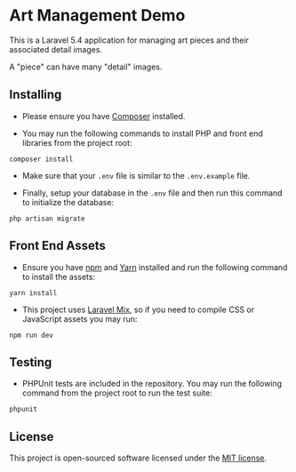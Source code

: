 # Art Management Demo

This is a Laravel 5.4 application for managing art pieces and their associated detail images.

A "piece" can have many "detail" images.

## Installing

- Please ensure you have [Composer](https://getcomposer.org/) installed.

- You may run the following commands to install PHP and front end libraries from the project root:

`composer install`

- Make sure that your `.env` file is similar to the `.env.example` file.

- Finally, setup your database in the `.env` file and then run this command to initialize the database:

`php artisan migrate`

## Front End Assets

- Ensure you have [npm](https://www.npmjs.com/) and [Yarn](https://yarnpkg.com/en/) installed and run the following command to install the assets:

`yarn install`


- This project uses [Laravel Mix](https://github.com/JeffreyWay/laravel-mix/tree/master/docs#readme), so if you need to compile CSS or JavaScript assets you may run:

`npm run dev`

## Testing

- PHPUnit tests are included in the repository. You may run the following command from the project root to run the test suite:

`phpunit`


## License

This project is open-sourced software licensed under the [MIT license](http://opensource.org/licenses/MIT).
